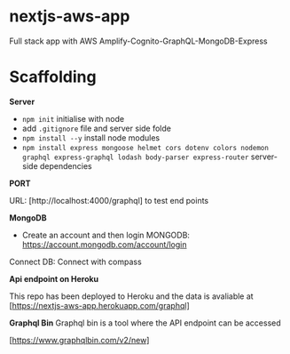 # nextjs-aws-app
Full stack app with AWS Amplify-Cognito-GraphQL-MongoDB-Express

# Scaffolding

__Server__
- `npm init` initialise with node
- add `.gitignore` file and server side folde
- `npm install --y` install node modules
- `npm install express mongoose helmet cors dotenv colors nodemon graphql express-graphql lodash body-parser express-router` server-side dependencies

__PORT__

URL: [http://localhost:4000/graphql] to test end points

__MongoDB__

- Create an account and then login
MONGODB: https://account.mongodb.com/account/login

Connect DB:
Connect with compass

__Api endpoint on Heroku__

This repo has been deployed to Heroku and the data is avaliable at
[https://nextjs-aws-app.herokuapp.com/graphql]

__Graphql Bin__
Graphql bin is a tool where the API endpoint can be accessed

[https://www.graphqlbin.com/v2/new]